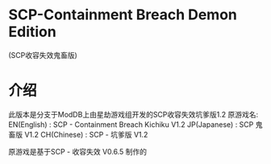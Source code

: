 # SCP-Containment Breach Demon Edition
(SCP收容失效鬼畜版)

# 介绍
此版本是分支于ModDB上由星劫游戏组开发的SCP收容失效坑爹版1.2
原游戏名:
EN(English) : SCP - Containment Breach  Kichiku V1.2
JP(Japanese) :  SCP 鬼畜版 V1.2
CH(Chinese) : SCP - 坑爹版 V1.2
                                                            
原游戏是基于SCP - 收容失效 V0.6.5 制作的
                                                          




